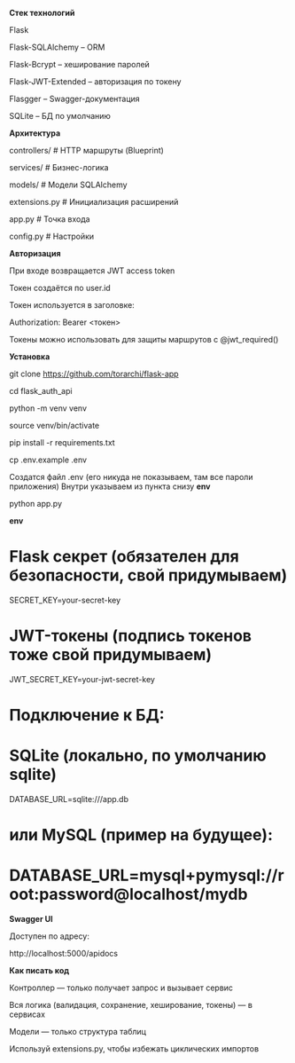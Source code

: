 **Стек технологий**

Flask

Flask-SQLAlchemy – ORM

Flask-Bcrypt – хеширование паролей

Flask-JWT-Extended – авторизация по токену

Flasgger – Swagger-документация

SQLite – БД по умолчанию

**Архитектура**

controllers/         # HTTP маршруты (Blueprint)

services/            # Бизнес-логика

models/              # Модели SQLAlchemy

extensions.py        # Инициализация расширений

app.py               # Точка входа

config.py            # Настройки

**Авторизация**

При входе возвращается JWT access token

Токен создаётся по user.id

Токен используется в заголовке:

Authorization: Bearer <токен>

Токены можно использовать для защиты маршрутов с @jwt_required()

**Установка**

git clone https://github.com/torarchi/flask-app

cd flask_auth_api

python -m venv venv

source venv/bin/activate

pip install -r requirements.txt

cp .env.example .env

Создатся файл .env (его никуда не показываем, там все пароли приложения)
Внутри указываем из пункта снизу **env**

python app.py


**env**

# Flask секрет (обязателен для безопасности, свой придумываем)

SECRET_KEY=your-secret-key

# JWT-токены (подпись токенов тоже свой придумываем)

JWT_SECRET_KEY=your-jwt-secret-key

# Подключение к БД:

# SQLite (локально, по умолчанию sqlite)

DATABASE_URL=sqlite:///app.db

# или MySQL (пример на будущее):

# DATABASE_URL=mysql+pymysql://root:password@localhost/mydb


**Swagger UI**

Доступен по адресу:

http://localhost:5000/apidocs



**Как писать код**

Контроллер — только получает запрос и вызывает сервис

Вся логика (валидация, сохранение, хеширование, токены) — в сервисах

Модели — только структура таблиц

Используй extensions.py, чтобы избежать циклических импортов


